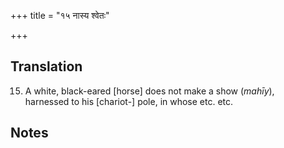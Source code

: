 +++
title = "१५ नास्य श्वेतः"

+++
## Translation
15. A white, black-eared \[horse\] does not make a show (*mahīy*),  
harnessed to his \[chariot-\] pole, in whose etc. etc.

## Notes

